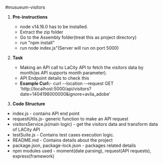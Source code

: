#musueum-visitors
1. **Pre-instructions**
    - node v14.16.0 has to be installed.
    - Extract the zip folder
    - Go to the Assembly folder(treat this as project directory)
    - run "npm install"
    - run node index.js"(Server will run on port 5000)
2. **Task**
    - Making an API call to LaCity API to fetch the visitors data by month(as API supports month parameter).
    - API Endpoint details to check this
    - **Example Curl:**-
    curl --location --request GET 'http://localhost:5000/api/visitors?date=1404198000000&ignore=avila_adobe'

3. **Code Structure**
  - index.js - contains API end point
  - requestUtils.js- generic function to make an API request
  - visitorsService.js(main logic) - get the visitors data and transform data of LACity API
  - testSuite.js - Contains test cases execution logic.
  - README.md - Contains details about the project
  - package.json, package-lock.json - packages related details
  - npm modules used - moment(date parsing), request(API requests), express(framework)
